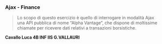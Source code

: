 ### Ajax - Finance 
>Lo scopo di questo esercizio è quello di interrogare in modalità Ajax una API pubblica di nome “Alpha Vantage”, che dispone di moltissime chiamate per ricevere dati relativi a transazioni borsistiche.

**Cavallo Luca 4B INF IIS G.VALLAURI**
